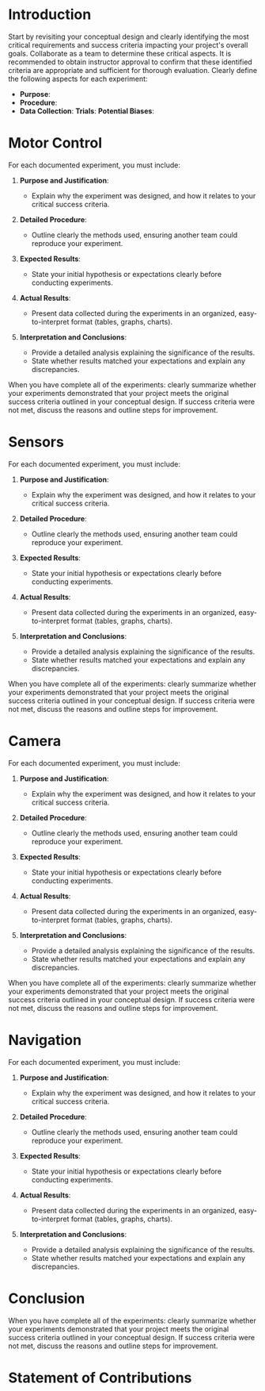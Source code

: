 ﻿
# Introduction

Start by revisiting your conceptual design and clearly identifying the most critical requirements and success criteria impacting your project's overall goals. Collaborate as a team to determine these critical aspects. It is recommended to obtain instructor approval to confirm that these identified criteria are appropriate and sufficient for thorough evaluation.
Clearly define the following aspects for each experiment:

-   **Purpose**:
- **Procedure**:
- **Data Collection**:
**Trials**:
**Potential Biases**:

# Motor Control
For each documented experiment, you must include:

1.  **Purpose and Justification**:
    
    -   Explain why the experiment was designed, and how it relates to your critical success criteria.
2.  **Detailed Procedure**:
    
    -   Outline clearly the methods used, ensuring another team could reproduce your experiment.
3.  **Expected Results**:
    
    -   State your initial hypothesis or expectations clearly before conducting experiments.
4.  **Actual Results**:
    
    -   Present data collected during the experiments in an organized, easy-to-interpret format (tables, graphs, charts).
5.  **Interpretation and Conclusions**:
    
    -   Provide a detailed analysis explaining the significance of the results.
    -   State whether results matched your expectations and explain any discrepancies.

When you have complete all of the experiments: clearly summarize whether your experiments demonstrated that your project meets the original success criteria outlined in your conceptual design. If success criteria were not met, discuss the reasons and outline steps for improvement.
# Sensors
For each documented experiment, you must include:

1.  **Purpose and Justification**:
    
    -   Explain why the experiment was designed, and how it relates to your critical success criteria.
2.  **Detailed Procedure**:
    
    -   Outline clearly the methods used, ensuring another team could reproduce your experiment.
3.  **Expected Results**:
    
    -   State your initial hypothesis or expectations clearly before conducting experiments.
4.  **Actual Results**:
    
    -   Present data collected during the experiments in an organized, easy-to-interpret format (tables, graphs, charts).
5.  **Interpretation and Conclusions**:
    
    -   Provide a detailed analysis explaining the significance of the results.
    -   State whether results matched your expectations and explain any discrepancies.

When you have complete all of the experiments: clearly summarize whether your experiments demonstrated that your project meets the original success criteria outlined in your conceptual design. If success criteria were not met, discuss the reasons and outline steps for improvement.
# Camera
For each documented experiment, you must include:

1.  **Purpose and Justification**:
    
    -   Explain why the experiment was designed, and how it relates to your critical success criteria.
2.  **Detailed Procedure**:
    
    -   Outline clearly the methods used, ensuring another team could reproduce your experiment.
3.  **Expected Results**:
    
    -   State your initial hypothesis or expectations clearly before conducting experiments.
4.  **Actual Results**:
    
    -   Present data collected during the experiments in an organized, easy-to-interpret format (tables, graphs, charts).
5.  **Interpretation and Conclusions**:
    
    -   Provide a detailed analysis explaining the significance of the results.
    -   State whether results matched your expectations and explain any discrepancies.

When you have complete all of the experiments: clearly summarize whether your experiments demonstrated that your project meets the original success criteria outlined in your conceptual design. If success criteria were not met, discuss the reasons and outline steps for improvement.
# Navigation
For each documented experiment, you must include:

1.  **Purpose and Justification**:
    
    -   Explain why the experiment was designed, and how it relates to your critical success criteria.
2.  **Detailed Procedure**:
    
    -   Outline clearly the methods used, ensuring another team could reproduce your experiment.
3.  **Expected Results**:
    
    -   State your initial hypothesis or expectations clearly before conducting experiments.
4.  **Actual Results**:
    
    -   Present data collected during the experiments in an organized, easy-to-interpret format (tables, graphs, charts).
5.  **Interpretation and Conclusions**:
    
    -   Provide a detailed analysis explaining the significance of the results.
    -   State whether results matched your expectations and explain any discrepancies.

 
# Conclusion
When you have complete all of the experiments: clearly summarize whether your experiments demonstrated that your project meets the original success criteria outlined in your conceptual design. If success criteria were not met, discuss the reasons and outline steps for improvement.

# Statement of Contributions
